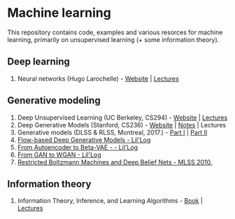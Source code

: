 # Machine learning

This repository contains code, examples and various resorces
for machine learning, primarily on unsupervised learning
(+ some information theory).

## Deep learning

1. Neural networks (Hugo Larochelle) - [Website](http://info.usherbrooke.ca/hlarochelle/neural_networks/content.html) | [Lectures](https://www.youtube.com/playlist?list=PL6Xpj9I5qXYEcOhn7TqghAJ6NAPrNmUBH)

## Generative modeling

1. Deep Unsupervised Learning (UC Berkeley, CS294) - [Website](https://sites.google.com/view/berkeley-cs294-158-sp20/home) | [Lectures](https://www.youtube.com/playlist?list=PLwRJQ4m4UJjPiJP3691u-qWwPGVKzSlNP)
2. Deep Generative Models (Stanford, CS236) - [Website](https://deepgenerativemodels.github.io/) | [Notes](https://deepgenerativemodels.github.io/notes/) | Lectures
3. Generative models (DLSS & RLSS, Montreal, 2017.) - [Part I](http://videolectures.net/deeplearning2017_goodfellow_generative_models/) | [Part II](http://videolectures.net/deeplearning2017_courville_generative_models/)
4. [Flow-based Deep Generative Models - Lil'Log](https://lilianweng.github.io/lil-log/2018/10/13/flow-based-deep-generative-models.html)
5. [From Autoencoder to Beta-VAE - - Lil'Log](https://lilianweng.github.io/lil-log/2018/08/12/from-autoencoder-to-beta-vae.html)
6. [From GAN to WGAN - Lil'Log](https://lilianweng.github.io/lil-log/2017/08/20/from-GAN-to-WGAN.html)
7. [Restricted Boltzmann Machines and Deep Belief Nets - MLSS 2010.](http://videolectures.net/mlss2010au_frean_deepbeliefnets/)

## Information theory

1. Information Theory, Inference, and Learning Algorithms - [Book](http://www.inference.org.uk/mackay/itila/book.html) | [Lectures](https://www.youtube.com/playlist?list=PLruBu5BI5n4aFpG32iMbdWoRVAA-Vcso6)